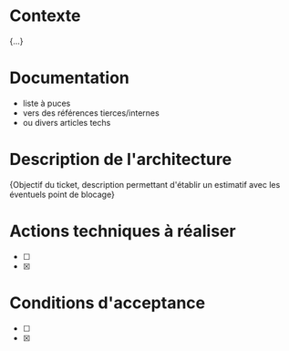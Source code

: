 # Contexte

{...}

# Documentation

- liste à puces
- vers des références tierces/internes
- ou divers articles techs

# Description de l'architecture

{Objectif du ticket, description permettant d'établir un estimatif avec les éventuels point de blocage}

# Actions techniques à réaliser

- [ ]
- [x]

# Conditions d'acceptance

- [ ]
- [x]

